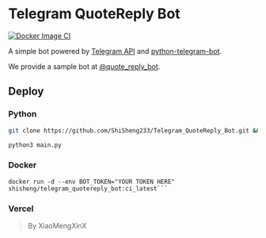 # Telegram QuoteReply Bot

[![Docker Image CI](https://github.com/ShiSheng233/Telegram_QuoteReply_Bot/actions/workflows/docker_image_publish.yml/badge.svg?branch=master)](https://github.com/ShiSheng233/Telegram_QuoteReply_Bot/actions/workflows/docker_image_publish.yml)

A simple bot powered by [Telegram API](https://core.telegram.org/bots/api)
and [python-telegram-bot](https://github.com/python-telegram-bot/python-telegram-bot).

We provide a sample bot at [@quote_reply_bot](https://t.me/quote_reply_bot).

## Deploy

### Python

```bash
git clone https://github.com/ShiSheng233/Telegram_QuoteReply_Bot.git && cd Telegram_QuoteReply_Bot

python3 main.py
```

### Docker

```shell
docker run -d --env BOT_TOKEN="YOUR TOKEN HERE" shisheng/telegram_quotereply_bot:ci_latest```
```

### Vercel

> By XiaoMengXinX
